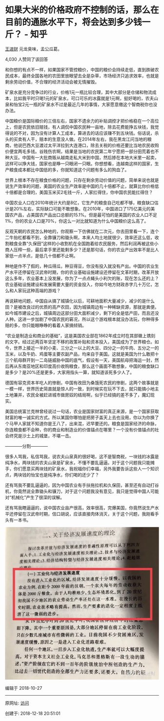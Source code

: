 # 如果大米的价格政府不控制的话，那么在目前的通胀水平下，将会达到多少钱一斤？ - 知乎

[王进财](https://www.zhihu.com/people/yang-ding-san) 元龙臭味，孟公瓜葛。 

4,030 人赞同了该回答

和你想的有点不一样，如果国家不管控粮价，中国的粮价会持续走低，直到跌破农民成本，最终全国各地的农田里放眼望去全是杂草，市场经济只追求效率，也就是剩余劳动价值，不合理的经济活动会被无情摧毁。

矿泉水是充分竞争过的行业，价格1元一瓶比较合理，其中大部分是仓储和物流成本，比如我平时只喝1元的矿泉水，可口可乐的冰露就是1元啊，挺好喝的，农夫山泉和怡宝2元一瓶的矿泉水不过是最近几年的事情，大家愿意缴这个智商税你也没办法。

中国粮价是国际粮价的三倍左右，国家不遗余力的补贴调控才把价格稳在一个高位上，但是农民依旧赔钱，有人调侃中国农民种一亩地，除去花费能挣五块钱，我觉得说的不对，因为没有计算人工成本，算进去的话应该赚不到五块钱。俗话说，杀头的买卖有人干，赔本的生意没人做。在2014年左右，我在黑龙江问当地的粮商，他说巴西大豆渡过太平洋拉到大连港口，除去关税的价格还要比当地农民收购价便宜两毛多钱。谷贱伤农啊，结果是当地的农民第二年宁愿把一部分田荒着也不种大豆。中国有一大批商贩从越南走私大米到中国，然后掺在本地大米里一起卖，这样可以挣大钱，国家也是睁一只眼闭一只眼。你想想看，连越南这样的国家，生产粮食成本都比中国低的多，你就知道这个问题有多么的狗血了。

世界上根本不存在粮食价格的问题，只存在剩余劳动价值的问题，简单来说也就是说生产效率的问题，美国的农业生产效率是中国的几十倍都不止，就算比你价格低十倍都是合理的，美国玉米买2毛钱一斤，人家扛得住，你中国农民能扛得住？

中国农业人口在2010年统计大约是8亿，它生产的粮食自己吃都不够，粮食缺口估计是20%左右，实际缺口可能不敢想象。在2010年，中国进口了175亿美元的美国农产品，占美国农产品出口总额的15.1%。但是最可怕的是美国的农业人口不足1%，你的农业人口是70%，你这么一对比就知道为什么中国粮价这么高了。

反观天朝的农民怎么种地的，你观察一下仿佛就在二次元，你去田里看一下，连个二牛抬杠都看不到，全靠镰刀和锄头啊，本来人均土地就很少，效率还这么低，收割粮食全靠“久保田”这样的小收割机在全国跑着给农民服务，然后利润再被这些小商人压榨一些，最后拿手里还能剩多少？还是那句话，你的农业产出效率不是比人家低一点半点，是低几十倍都不止啊。

种地是作不了假的，种瓜得瓜，种豆得豆，你没有投入就没有产出。中国的农业生产水平还停留在汉武帝时期，你的农业基础设施建设还停留在文革时期，改革开放这么多年，农业基本上没发展，你为了一点点蝇头小利欠的账，现在怎么还的上？农业基础设施建设和发展需要大量的资金投入，你如今地方财政赤字几十万亿，怎么和人家玩这种高端的游戏？

再说耕地问题，中国自从搞了城镇化以后，可耕地面积大量减少，减少的是什么田？是被改良过的优质的高产农田，因为城镇周边有一种稀缺资源，那就是粪便。如今城市建设之后，城镇周边这部分田大面积减少，剩下的全是低产田，而且还没人种。这进一步加剧了中国农民的窘况，所以这个游戏根本就没办法玩，你种得多赔的多，你只能眼睁睁的看着人家搞倾销。

“农业是制造业和商业的基础”，这是美国农业部在1862年成立时在其部徽上镌刻的文字。经过近两百年坚定不移的政策补贴和资本投入，美国成为了世界粮仓。如今，世界上接近一半的小麦、三分之一以上的大豆、四分之一的牛肉、五分之一的玉米，以及牛奶、鸡蛋等主要农副产品，均来自于美国。这就是美国为什么敢把十三个航母群开到一二岛链威胁中国的底气，假设有一天，美国航母把海运一封，然后再从东南亚地区和印度高价收购粮食，那么这个画面不敢想象，中国的粮食缺口是多少？是20%还是更多，大家用指头一算，就知道该死多少人了。

德国有容克资本羊吃人的惨剧，中国有改田为桑饿死农民的惨剧，这两个故事就是一模一样，世界历史简直就是惊人的一致，到时候实在玩不下去，就只能搞小地主土地兼并，农民全被赶进城市做房奴的结局啊，似乎已经搞的差不多了，魔幻现实。

美国总统富兰克林曾经说过一句话，农业是国家财富的真正来源，是一个国家获取财富的唯一诚实的方式。所以某国你哪怕是把房子盖天上去也没用，你以为你换了个马甲人家就不知道你是王八了，出来混，迟早要还的。粮食是国家经济的命脉，你连粮食都不会种，你的商业和制造业的价值锚点在哪里？一个没有价值锚点的社会终究是沙土上的城堡，不堪一击。

  

————分割————

很多人骂我，私信骂我，说农夫山泉真的很好喝，这不是智商税，一块钱的冰露是纯净水，两块钱的农夫山泉是矿泉水，不懂不要乱逼逼。对于这个问题我只能摊手，你们愿意买两块钱的矿泉水，我祝福你们幸福，另外我要告诉这些人一个知识点，两块钱的怡宝也是纯净水，你们喝的还少了？

还有骂我不要乱逼逼的，因为中国农业有手扶拖拉机和久保田，甚至还有自动打谷机，你竟然说全靠锄头和镰刀，对于这个问题我没有意见，我只是觉得中国人可能对“机械化”产生了很深的误解。

还有骂我瞎逼逼的，说中国农业亩产很高，效率很高，完爆美国，你竟然说生产水平还停留在汉武帝时期，信口胡说，应该直接肉体消灭，关于这个问题，我刚看手头有一本书。

![](图-大米20181218.jpg)

编辑于 2018-10-27

---------------------------------------------------


原网址: [访问](https://www.zhihu.com/question/293268002/answer/509469741?utm_source=com.google.android.keep&utm_medium=social&utm_oi=29896176828416)

创建于: 2018-12-18 20:51:01
